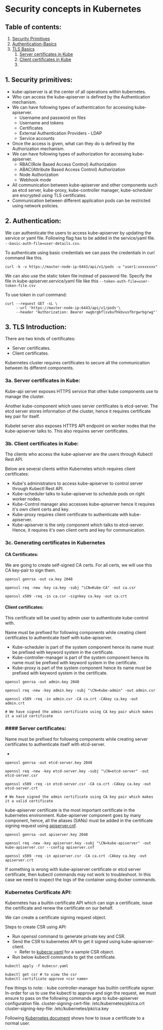 # Security concepts in Kubernetes

## Table of contents:

1. [Security Primitives](#1-security-primitives)
2. [Authentication-Basics](#2-authentication)
3. [TLS Basics](#3-tls-introduction)
   1. [Server certificates in Kube](#3a-server-certificates-in-kube)
   2. [Client certificates in Kube](#3b-client-certificates-in-kube)
   3. 

## 1. Security primitives:

- kube-apiserver is at the center of all operations within kubernetes.
- Who can access the kube-apiserver is defined by the Authentication mechanism.
- We can have following types of authentication for accessing kube-apiserver.
  - Username and password on files
  - Username and tokens
  - Certificates
  - External Authentication Providers - LDAP
  - Service accounts
- Once the access is given, what can they do is defined by the Authorization mechanism.
- We can have following types of authorization for accessing kube-apiserver.
  - RBAC(Role Based Access Control) Authorization
  - ABAC(Attribute Based Access Control) Authorization
  - Node Authorization
  - Webhook mode
- All communication between kube-apiserver and other components such as etcd server, kube-proxy, kube-controller manager,
  kube-scheduler are encrypted using TLS certificates.
- Communication between different application pods can be restricted using network policies.

## 2. Authentication:

We can authenticate the users to access kube-apiserver by updating the service or yaml file. Following flag has to be added
in the service/yaml file. ```--basic-auth-file=user-details.csv```.

To authenticate using basic credentials we can pass the credentials in curl command like this.

```shell
curl -k -v https://master-node-ip:6443/api/v1/pods -u "user1:xxxxxxxx"
```

We can also use the static token file instead of password file. Specify the file in kube-apiserver.service/yaml file like this
```--token-auth-file=user-token-file.csv```

To use token in curl command:

```shell
curl --request GET -sL \
     --url 'https://master-node-ip:6443/api/v1/pods'\
     --header "Authorization: Bearer xwgbrgbflsvbufhkbvusfbrgwrbgrwg"'
```

## 3. TLS Introduction:

There are two kinds of certificates:

- Server certificates.
- Client certificates.

Kubernetes cluster requires certificates to secure all the communication between its different components.

### 3a. Server certificates in Kube:

Kube-api server exposes HTTPS service that other kube components use to manage the cluster.

Another kube-component which uses server certificates is etcd-server. The etcd server stores information of the cluster, hence
it requires certificate key pair for itself.

Kubelet server also exposes HTTPS API endpoint on worker nodes that the kube-apiserver talks to. This also requires server
certificates.

### 3b. Client certificates in Kube:

The clients who access the kube-apiserver are the users through Kubectl Rest API.

Below are several clients within Kubernetes which requires client certificates:

- Kube's administrators to access kube-apiserver to control server through Kubectl Rest API.
- Kube-scheduler talks to kube-apiserver to schedule pods on right worker nodes.
- Kube-Control manager also accesses kube-apiserver hence it requires it's own client certs and key.
- Kube-proxy requires client certificate to authenticate with kube-apiserver.
- Kube-apiserver is the only component which talks to etcd-server. Hence, it requires it's own client certs and key for communication.

### 3c. Generating certificates in Kubernetes

#### CA Certificates:

We are going to create self-signed CA certs. For all certs, we will use this CA key-pair to sign them.

```shell
openssl genrsa -out ca.key 2048

openssl req -new -key ca.key -subj "\CN=Kube-CA" -out ca.csr

openssl x509 -req -in ca.csr -signkey ca.key -out ca.crt
```

#### Client certificates:

This certificate will be used by admin user to authenticate kube-control with.

Name must be prefixed for following components while creating client certificates to authenticate itself with kube-apiserver.

- Kube-scheduler is part of the system component hence its name must be prefixed with keyword system in the certificate.
- Kube-controller-manager is part of the system component hence its name must be prefixed with keyword system in the certificate.
- Kube-proxy is part of the system component hence its name must be prefixed with keyword system in the certificate.

```shell
openssl genrsa -out admin.key 2048

openssl req -new -key admin.key -subj "\CN=Kube-admin" -out admin.csr

openssl x509 -req -in admin.csr -CA ca.crt -CAkey ca.key -out admin.crt

# We have signed the admin certificate using CA key pair which makes it a valid certificate
```

### #### Server certificates:

Name must be prefixed for following components while creating server certificates to authenticate itself with etcd-server.

- 

```shell
openssl genrsa -out etcd-server.key 2048

openssl req -new -key etcd-server.key -subj "\CN=etcd-server" -out etcd-server.csr

openssl x509 -req -in etcd-server.csr -CA ca.crt -CAkey ca.key -out etcd-server.crt

# We have signed the admin certificate using CA key pair which makes it a valid certificate
```

kube-apiserver certificate is the most important certificate in the kubernetes environment. Kube-apiserver component goes by
many component, hence, all the aliases (SANs) must be added in the certificate signing request using [apiserver.cnf](apiserver.cnf).

```shell
openssl genrsa -out apiserver.key 2048

openssl req -new -key apiserver.key -subj "\CN=kube-apiserver" -out kube-apiserver.csr --config apiserver.cnf

openssl x509 -req -in apiserver.csr -CA ca.crt -CAkey ca.key -out apiserver.crt
```

If something is wrong with kube-apiserver certificate or etcd server certificate, then kubectl commands may not work to troubleshoot.
In this case we need to inspect the logs of the container using docker commands.

### Kubernetes Certificate API:

Kubernetes has a builtin certificate API which can sign a certificate, issue the certificate and renew the certificate on our
behalf.

We can create a certificate signing request object. 

Steps to create CSR using API:

- Run openssl command to generate private key and CSR.
- Send the CSR to kubernetes API to get it signed using kube-apiserver-client.
  - Refer to [kubecsr.yaml](kubecsr.yaml) for a sample CSR object.
- Run below kubectl commands to get the certificate.

```shell
kubectl apply -f kubecsr.yaml

kubectl get csr # to view the csr
kubectl certificate approve <csr name>
```

Few things to note: 
: kube controller-manager has builtin certificate signer. In-order for us to use the kubectl to approve and sign the request,
we must ensure to pass on the following commands args to kube-apiserver configuration file.
cluster-signing-cert-file: /etc/kubernetes/pki/ca.crt
cluster-signing-key-file: /etc/kubernetes/pki/ca.key

Following [Kubernetes document](https://kubernetes.io/docs/reference/access-authn-authz/certificate-signing-requests/#normal-user)
shows how to issue a certificate to a normal user.
